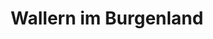 ---
title: Wallern im Burgenland
url: /wallern-im-burgenland/
latitude: 47.721
longitude: 16.931
---